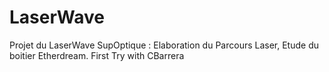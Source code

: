 # LaserWave
Projet du LaserWave SupOptique : Elaboration du Parcours Laser, Etude du boitier Etherdream.
First Try with CBarrera
